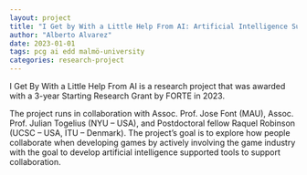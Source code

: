 ```yaml
---
layout: project
title: "I Get by With a Little Help From AI: Artificial Intelligence Supported Human Collaboration"
author: "Alberto Alvarez"
date: 2023-01-01
tags: pcg ai edd malmö-university
categories: research-project
---
```


<!-- <img style="float: right; margin-left: 10px;
  margin-right: 10px; margin-bottom: 10px; margin-top: 10px; width: 40%; height: 25%" src="/images/research-partners/FORTE-logo.png"> -->

I Get By With a Little Help From AI is a research project that was awarded with a 3-year Starting Research Grant by FORTE in 2023. 

The project runs in collaboration with Assoc. Prof. Jose Font (MAU), Assoc. Prof. Julian Togelius (NYU – USA), and Postdoctoral fellow Raquel Robinson (UCSC – USA, ITU – Denmark). The project’s goal is to explore how people collaborate when developing games by actively involving the game industry with the goal to develop artificial intelligence supported tools to support collaboration.
<!-- 

**Background**
--------------

Recently, there has been rapid growth of remote work and the importance of AI-supported tools and systems in facilitating effective communication and organization in virtual workspaces. This project explores how collaboration takes place and outlines the development of AI-supported tools to facilitate collaborative group work environments for designers and developers in the games industry with a focus on the design elements and the creative process. The project will follow a human-centered design defining how AI tools can best support a variety of informal and formal groups within games domains such as game dev companies, game students, and game jam participants.

**Focus and Goal**
------------------

The goal is to address societal challenges related to working life, specifically, the inclusion of AI in the workplace, and its use to address limitations in the work environment and current design and collaborative pipelines. We plan to use AI as a tool, support, and mediator to help group collaboration; adapting to the individuals and groups. This project is divided into four phases:

*   **Phase 1**: A comprehensive review to analyse the field and understand how collaboration works in the different target groups
*   **Phase 2**: Co-design workshops
*   **Phase 3**: prototype development and refinement, and test in game design work environments
*   **Phase 4**: co-design workshops to discuss the role of AI as mediator and facilitator in group collaboration

The project takes a participatory approach that makes it possible co-designed tools, solutions, and prototypes be more inclusive and aligned with the target groups and end-user needs.

**Collaboration**
-----------------

This project is open for collaboration and we are currently searching for more partners to collaborate and work together

*   If you are a game development company, an indie solo developer, or a hobbyist that likes to participate in game jams and you find this project interesting
*   or if you want to do research/academic collaboration regarding this project, participate as a guest researcher at the Games Lab, or as part of your Undergrad/master thesis
*   or if you are just interested in hearing more about this project

Do not hesitate to put yourself in contact with Alberto Alvarez ([alberto.alvarez@mau.se](mailto:alberto.alvarez@mau.se))

**Activities**
--------------

### VIP Project

This project is currently advertized as one of the possible proejcts to work on for the course [Vertically Integrated Project (VIP) course](https://student.mau.se/en/my-studies/vip-programme) at Malmö University. If you are a student of Malmö University and you are interested in participating, do the following:

*   Write an email to [alberto.alvarez@mau.se](mailto:alberto.alvarez@mau.se) with an expression of interest where you describe your experience working in groups and with game dev or other similar creative type of work (e.g., illustration, stories, interaction design, design work, etc.).

**Partners**
--------------

### University Partners -->

<!-- <img style=" text-align: center;
  margin-left: 50px;
  margin-right: 5px; width: 25%; height: 25%" src="/images/research-partners/MAU_EN_main_RGB.png"> <img style="margin-left: 30px;
  margin-right: 5px;width: 50%; height: 50%" src="/images/research-partners/NYU-Logo-2.png">  
  
  <img style=" margin-left: 50px;
  margin-right: 5px; width: 40%; height: 25%" src="/images/research-partners/ITU_logo_CPH_UK.jpg"> <img style="margin-left: 30px;
  margin-right: 5px; width: 28%; height: 25%" src="/images/research-partners/ucsc-2021-Logo-Do-3-3.jpg"> -->